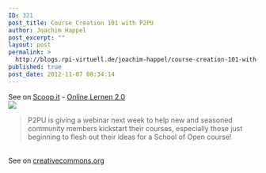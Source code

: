 ```yaml
---
ID: 321
post_title: Course Creation 101 with P2PU
author: Joachim Happel
post_excerpt: ""
layout: post
permalink: >
  http://blogs.rpi-virtuell.de/joachim-happel/course-creation-101-with-p2pu/
published: true
post_date: 2012-11-07 08:34:14
---
```

See on <a href='http://www.scoop.it/t/online-lernen-2-0/p/3233029945/course-creation-101-with-p2pu'>Scoop.it</a> - <a href='http://www.scoop.it/t/online-lernen-2-0'>Online Lernen 2.0</a><br /><a href='http://www.scoop.it/t/online-lernen-2-0/p/3233029945/course-creation-101-with-p2pu'><img src='http://img.scoop.it/J_nQg_SizdTWejdDjw_P4Dl72eJkfbmt4t8yenImKBXEejxNn4ZJNZ2ss5Ku7Cxt' /></a><br /><blockquote> P2PU is giving a webinar next week to help new and seasoned community members kickstart their courses, especially those just beginning to flesh out their ideas for a School of Open course!</blockquote><br />See on <a href='http://creativecommons.org/weblog/entry/34769'>creativecommons.org</a>